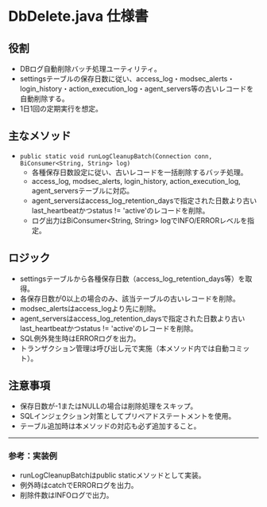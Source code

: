 # DbDelete.java 仕様書

## 役割
- DBログ自動削除バッチ処理ユーティリティ。
- settingsテーブルの保存日数に従い、access_log・modsec_alerts・login_history・action_execution_log・agent_servers等の古いレコードを自動削除する。
- 1日1回の定期実行を想定。

## 主なメソッド
- `public static void runLogCleanupBatch(Connection conn, BiConsumer<String, String> log)`
  - 各種保存日数設定に従い、古いレコードを一括削除するバッチ処理。
  - access_log, modsec_alerts, login_history, action_execution_log, agent_serversテーブルに対応。
  - agent_serversはaccess_log_retention_daysで指定された日数より古いlast_heartbeatかつstatus != 'active'のレコードを削除。
  - ログ出力はBiConsumer<String, String> logでINFO/ERRORレベルを指定。

## ロジック
- settingsテーブルから各種保存日数（access_log_retention_days等）を取得。
- 各保存日数が0以上の場合のみ、該当テーブルの古いレコードを削除。
- modsec_alertsはaccess_logより先に削除。
- agent_serversはaccess_log_retention_daysで指定された日数より古いlast_heartbeatかつstatus != 'active'のレコードを削除。
- SQL例外発生時はERRORログを出力。
- トランザクション管理は呼び出し元で実施（本メソッド内では自動コミット）。

## 注意事項
- 保存日数が-1またはNULLの場合は削除処理をスキップ。
- SQLインジェクション対策としてプリペアドステートメントを使用。
- テーブル追加時は本メソッドの対応も必ず追加すること。

---

### 参考：実装例
- runLogCleanupBatchはpublic staticメソッドとして実装。
- 例外時はcatchでERRORログを出力。
- 削除件数はINFOログで出力。